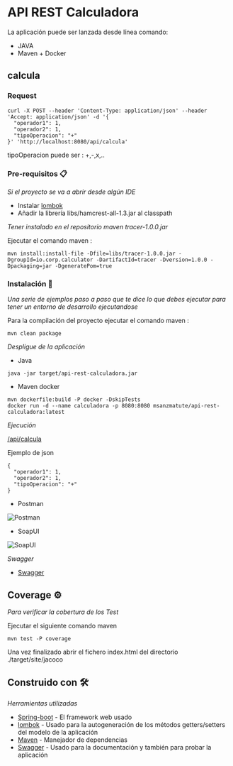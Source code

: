 # API REST Calculadora
La aplicación puede ser lanzada desde línea comando:
 
* JAVA 
* Maven + Docker 


## calcula

### Request

```
curl -X POST --header 'Content-Type: application/json' --header 'Accept: application/json' -d '{
  "operador1": 1,
  "operador2": 1,
  "tipoOperacion": "+"
}' 'http://localhost:8080/api/calcula'
```

tipoOperacion puede ser : +,-,x,..

### Pre-requisitos 📋

_Si el proyecto se va a abrir desde algún IDE_
* Instalar [lombok](https://projectlombok.org/setup/overview)
* Añadir la librería libs/hamcrest-all-1.3.jar al classpath

_Tener instalado en el repositorio maven tracer-1.0.0.jar_

Ejecutar el comando maven :

```
mvn install:install-file -Dfile=libs/tracer-1.0.0.jar -DgroupId=io.corp.calculator -DartifactId=tracer -Dversion=1.0.0 -Dpackaging=jar -DgeneratePom=true
```

### Instalación 🔧

_Una serie de ejemplos paso a paso que te dice lo que debes ejecutar para tener un entorno de desarrollo ejecutandose_

Para la compilación del proyecto ejecutar el comando maven : 

```
mvn clean package
```

_Despligue de la aplicación_

* Java

```
java -jar target/api-rest-calculadora.jar
```

* Maven docker

```
mvn dockerfile:build -P docker -DskipTests
docker run -d --name calculadora -p 8080:8080 msanzmatute/api-rest-calculadora:latest
```

_Ejecución_

[/api/calcula](http://localhost:8080/api/calcula) 

Ejemplo de json

```
{
  "operador1": 1,
  "operador2": 1,
  "tipoOperacion": "+"
}
```

* Postman

![Postman](https://github.com/msanzmatute/images/blob/master/postman.png)


* SoapUI

![SoapUI](https://github.com/msanzmatute/images/blob/master/soapui.png)


_Swagger_

* [Swagger](http://localhost:8080/swagger-ui.html) 

## Coverage ⚙️

_Para verificar la cobertura de los Test_

Ejecutar el siguiente comando maven 

```
mvn test -P coverage
```
Una vez finalizado abrir el fichero index.html del directorio ./target/site/jacoco



## Construido con 🛠️

_Herramientas utilizadas_

* [Spring-boot](http://www.dropwizard.io/1.0.2/docs/) - El framework web usado
* [lombok](https://projectlombok.org/) - Usado para la autogeneración de los métodos getters/setters del modelo de la aplicación
* [Maven](https://maven.apache.org/) - Manejador de dependencias
* [Swagger](https://rometools.github.io/rome/) - Usado para la documentación y también para probar la aplicación
